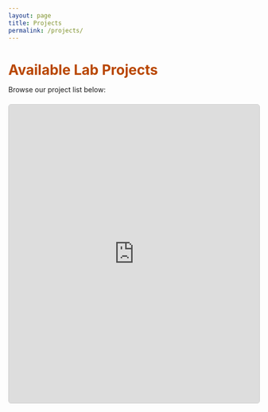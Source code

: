 ```yaml
---
layout: page
title: Projects
permalink: /projects/
---
```


<style>
  .projects-container {
    max-width: 100%;
    margin: 0 auto;
  }
  
  .projects-container h1 {
    color: #B94700;
    margin-bottom: 0.5em;
  }
  
  .projects-container p {
    margin-bottom: 1.5em;
  }
  
  .airtable-embed {
    background: white;
    border: 1px solid #ccc;
    border-radius: 5px;
  }
</style>

<div class="projects-container">
  <h1>Available Lab Projects</h1>
  <p>Browse our project list below:</p>
  
  <iframe class="airtable-embed"
    src="https://airtable.com/embed/shrXXXXXXXXXXXX"
    frameborder="0"
    width="100%"
    height="600">
  </iframe>
</div>

